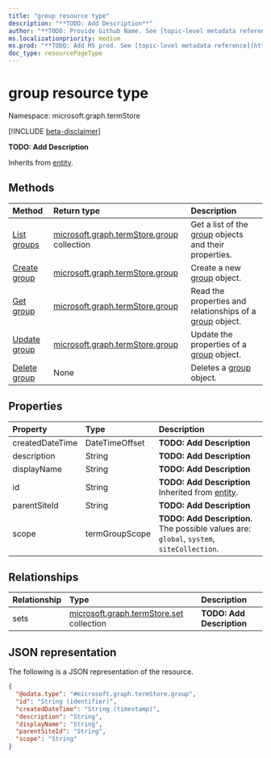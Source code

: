 ```yaml
---
title: "group resource type"
description: "**TODO: Add Description**"
author: "**TODO: Provide Github Name. See [topic-level metadata reference](https://msgo.azurewebsites.net/add/document/guidelines/metadata.html#topic-level-metadata)**"
ms.localizationpriority: medium
ms.prod: "**TODO: Add MS prod. See [topic-level metadata reference](https://msgo.azurewebsites.net/add/document/guidelines/metadata.html#topic-level-metadata)**"
doc_type: resourcePageType
---
```


# group resource type

Namespace: microsoft.graph.termStore

[!INCLUDE [beta-disclaimer](../../includes/beta-disclaimer.md)]

**TODO: Add Description**


Inherits from [entity](../resources/termstore-entity.md).

## Methods
|Method|Return type|Description|
|:---|:---|:---|
|[List groups](../api/termstore-group-list.md)|[microsoft.graph.termStore.group](../resources/termstore-group.md) collection|Get a list of the [group](../resources/termstore-group.md) objects and their properties.|
|[Create group](../api/termstore-group-create.md)|[microsoft.graph.termStore.group](../resources/termstore-group.md)|Create a new [group](../resources/termstore-group.md) object.|
|[Get group](../api/termstore-group-get.md)|[microsoft.graph.termStore.group](../resources/termstore-group.md)|Read the properties and relationships of a [group](../resources/termstore-group.md) object.|
|[Update group](../api/termstore-group-update.md)|[microsoft.graph.termStore.group](../resources/termstore-group.md)|Update the properties of a [group](../resources/termstore-group.md) object.|
|[Delete group](../api/termstore-group-delete.md)|None|Deletes a [group](../resources/termstore-group.md) object.|

## Properties
|Property|Type|Description|
|:---|:---|:---|
|createdDateTime|DateTimeOffset|**TODO: Add Description**|
|description|String|**TODO: Add Description**|
|displayName|String|**TODO: Add Description**|
|id|String|**TODO: Add Description** Inherited from [entity](../resources/termstore-entity.md).|
|parentSiteId|String|**TODO: Add Description**|
|scope|termGroupScope|**TODO: Add Description**. The possible values are: `global`, `system`, `siteCollection`.|

## Relationships
|Relationship|Type|Description|
|:---|:---|:---|
|sets|[microsoft.graph.termStore.set](../resources/termstore-set.md) collection|**TODO: Add Description**|

## JSON representation
The following is a JSON representation of the resource.
<!-- {
  "blockType": "resource",
  "keyProperty": "id",
  "@odata.type": "microsoft.graph.termStore.group",
  "baseType": "microsoft.graph.entity",
  "openType": false
}
-->
``` json
{
  "@odata.type": "#microsoft.graph.termStore.group",
  "id": "String (identifier)",
  "createdDateTime": "String (timestamp)",
  "description": "String",
  "displayName": "String",
  "parentSiteId": "String",
  "scope": "String"
}
```

